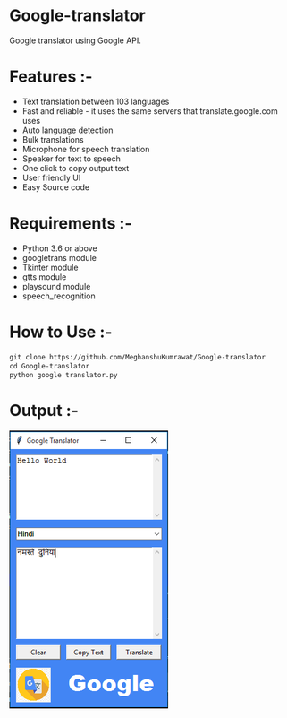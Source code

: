 # Google-translator
Google translator using Google API.

# Features :-
* Text translation between 103 languages
* Fast and reliable - it uses the same servers that translate.google.com uses
* Auto language detection
* Bulk translations
* Microphone for speech translation
* Speaker for text to speech
* One click to copy output text
* User friendly UI
* Easy Source code


# Requirements :-
* Python 3.6 or above
* googletrans module
* Tkinter module
* gtts module
* playsound module
* speech_recognition

# How to Use :-
```
git clone https://github.com/MeghanshuKumrawat/Google-translator
cd Google-translator
python google translator.py
```

# Output :-

![output image](https://github.com/MeghanshuKumrawat/Google-translator/blob/master/Output.png)
